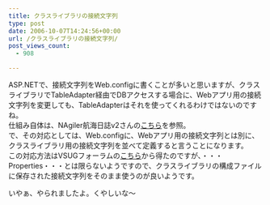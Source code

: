 ```yaml
---
title: クラスライブラリの接続文字列
type: post
date: 2006-10-07T14:24:56+00:00
url: /クラスライブラリの接続文字列/
post_views_count:
  - 908

---
```

</p> 

ASP.NETで、接続文字列をWeb.configに書くことが多いと思いますが、クラスライブラリでTableAdapter経由でDBアクセスする場合に、Webアプリ用の接続文字列を変更しても、TableAdapterはそれを使ってくれるわけではないのですね。  
仕組み自体は、NAgiler航海日誌v2さんの<a href="http://d.hatena.ne.jp/takakuro/20060328" target="_blank">こちら</a>を参照。  
で、その対応としては、Web.configに、Webアプリ用の接続文字列とは別に、クラスライブラリ用の接続文字列を並べて定義すると言うことになります。  
この対応方法はVSUGフォーラムの<a href="http://vsug.jp/tabid/63/forumid/45/postid/4515/view/topic/Default.aspx" target="_blank">こちら</a>から得たのですが、・・・Properties・・・とは限らないようですので、クラスライブラリの構成ファイルに保存された接続文字列をそのまま使うのが良いようです。 

いやぁ、やられましたよ。くやしいな～